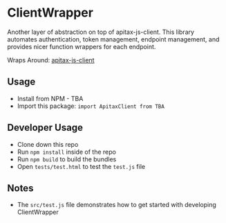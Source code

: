 # ClientWrapper

Another layer of abstraction on top of apitax-js-client. This library automates authentication, token management, endpoint management, and provides nicer function wrappers for each endpoint.

Wraps Around: [apitax-js-client](https://github.com/Apitax/apitax-js-client)

## Usage
* Install from NPM - TBA
* Import this package: `import ApitaxClient from TBA`

## Developer Usage
* Clone down this repo
* Run `npm install` inside of the repo
* Run `npm build` to build the bundles
* Open `tests/test.html` to test the `test.js` file

## Notes
* The `src/test.js` file demonstrates how to get started with developing ClientWrapper
